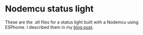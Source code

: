 # Nodemcu status light

These are the .stl files for a status light built with a Nodemcu using ESPhome. I described them in my [blog post](https://boldt.blog/status-light-to-notify-about-high-co2-concentration).
